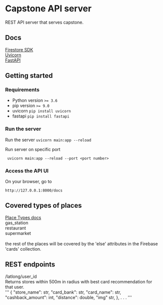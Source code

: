 # Capstone API server
REST API server that serves capstone. 

## Docs
[Firestore SDK](https://firebase.google.com/docs/firestore/quickstart)<br/>
[Uvicorn](https://www.uvicorn.org/)<br/>
[FastAPI](https://fastapi.tiangolo.com/features/)<br/>

## Getting started

### Requirements
- Python version ``` >= 3.6 ```
- pip version ```>= 9.0 ``` 
- uvicorn ``` pip install uvicorn ```
- fastapi ``` pip install fastapi ```


### Run the server
Run the server ```uvicorn main:app --reload```

Run server on specific port 

``` uvicorn main:app --reload --port <port number>```

### Access the API UI
On your browser, go to 

```http://127.0.0.1:8000/docs```

## Covered types of places
[Place Types docs](https://developers.google.com/places/web-service/supported_types)<br/>
gas_station<br/>
restaurant<br/>
supermarket<br/><br/>
the rest of the places will be covered by the 'else' attributes in the Firebase 'cards' collection. 

## REST endpoints 
/latlong/user_id <br/>
Returns stores within 500m in radius with best card recommendation for that user. <br/>
''' 
{
        "store_name": str,
        "card_bank": str,
        "card_name": str,
        "cashback_amount": int,
        "distance": double,
        "img" str, 
},
.
.
.
'''

